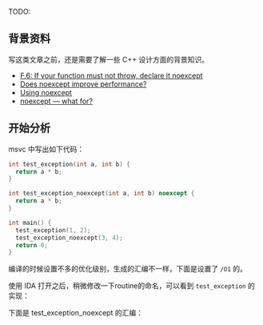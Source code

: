 
TODO: 

## 背景资料

写这类文章之前，还是需要了解一些 C++ 设计方面的背景知识。 

- [F.6: If your function must not throw, declare it noexcept](https://github.com/isocpp/CppCoreGuidelines/blob/master/CppCoreGuidelines.md#f6-if-your-function-must-not-throw-declare-it-noexcept)
- [Does noexcept improve performance?](https://stackoverflow.com/questions/16104057/does-noexcept-improve-performance)
- [Using noexcept](https://akrzemi1.wordpress.com/2011/06/10/using-noexcept/) 
- [noexcept — what for?](https://akrzemi1.wordpress.com/2014/04/24/noexcept-what-for/)

## 开始分析

msvc 中写出如下代码：

```c++
int test_exception(int a, int b) {
  return a * b;
}

int test_exception_noexcept(int a, int b) noexcept {
  return a * b;
}

int main() {
  test_exception(1, 2);
  test_exception_noexcept(3, 4);
  return 0;
}
```

编译的时候设置不多的优化级别，生成的汇编不一样，下面是设置了 `/O1` 的。

使用 IDA 打开之后，稍微修改一下routine的命名，可以看到 `test_exception` 的实现：


下面是 test_exception_noexcept 的汇编：
